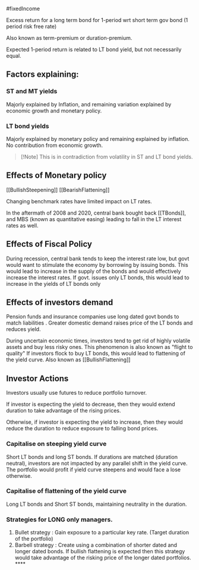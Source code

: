#fixedIncome 

Excess return for a long term bond for 1-period wrt short term gov bond (1 period risk free rate)

Also known as term-premium or duration-premium. 

Expected 1-period return is related to LT bond yield, but not necessarily equal. 
## Factors explaining: 
### ST and MT yields 
Majorly explained by Inflation, and remaining variation explained by economic growth and monetary policy. 

### LT bond yields
Majorly explained by monetary policy and remaining explained by inflation. 
No contribution from economic growth. 

> [!Note] This is in contradiction from volatility in ST and LT bond yields.


## Effects of Monetary policy 
[[BullishSteepening]]
[[BearishFlattening]] 

Changing benchmark rates have limited impact on LT rates.

In the aftermath of 2008 and 2020, central bank bought back [[TBonds]], and MBS (known as quantitative easing) leading to fall in the LT interest rates as well. 

## Effects of Fiscal Policy 
During recession, central bank tends to keep the interest rate low, but govt would want to stimulate the economy by borrowing by issuing bonds.
This would lead to increase in the supply of the bonds and would effectively increase the interest rates. 
If govt. issues only LT bonds, this would lead to increase in the yields of LT bonds only

## Effects of investors demand 
Pension funds and insurance companies use long dated govt bonds to match liabilities . 
Greater domestic demand raises price of the LT bonds and reduces yield. 

During uncertain economic times, investors tend to get rid of highly volatile assets and buy less risky ones. This phenomenon  is also known as "flight to quality"
If investors flock to buy LT bonds, this would lead to flattening of the yield curve. 
Also known as [[BullishFlattening]]

## Investor Actions 
Investors usually use futures to reduce portfolio turnover. 

If investor is expecting the yield to decrease, then they would extend duration to take advantage of the rising prices. 

Otherwise, if investor is expecting the yield to increase, then they would reduce the duration to reduce exposure to falling bond prices. 

### Capitalise on steeping yield curve 
Short LT bonds and long ST bonds. 
If durations are matched (duration neutral), investors are not impacted by any parallel shift in the yield curve. 
The portfolio would profit if yield curve steepens and would face a lose otherwise. 

### Capitalise of flattening of the yield curve 
Long LT bonds and Short ST bonds, maintaining neutrality in the duration. 

### Strategies for LONG only managers. 
1. Bullet strategy : Gain exposure to a particular key rate. (Target duration of the portfolio) 
2. Barbell strategy : Create using a combination of shorter dated and longer dated bonds. If bullish flattening is expected then this strategy would take advantage of the risking price of the longer dated portfolios. ****